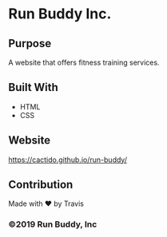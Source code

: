 # Run Buddy Inc.

## Purpose
A website that offers fitness training services.

## Built With
* HTML
* CSS

## Website
https://cactido.github.io/run-buddy/

## Contribution
Made with ❤️ by Travis

### ©️2019 Run Buddy, Inc 